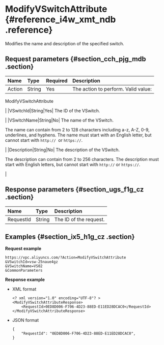 # ModifyVSwitchAttribute {#reference_i4w_xmt_ndb .reference}

Modifies the name and description of the specified switch.

## Request parameters {#section_cch_pjg_mdb .section}

|Name|Type|Required|Description|
|:---|:---|:-------|:----------|
|Action|String|Yes| The action to perform. Valid value:

 ModifyVSwitchAttribute

 |
|VSwitchId|String|Yes| The ID of the VSwitch.

 |
|VSwitchName|String|No| The name of the VSwitch.

 The name can contain from 2 to 128 characters including a-z, A-Z, 0-9, underlines, and hyphens. The name must start with an English letter, but cannot start with `http://`  or `https://`.

 |
|Description|String|No| The description of the VSwitch.

 The description can contain from 2 to 256 characters. The description must start with English letters, but cannot start with `http://` or `https://`.

 |

## Response parameters {#section_ugs_f1g_cz .section}

|Name|Type|Description|
|:---|:---|:----------|
|RequestId|String|The ID of the request.|

## Examples {#section_ix5_h1g_cz .section}

**Request example**

``` {#createVPCpub}
https://vpc.aliyuncs.com/?Action=ModifyVSwitchAttribute
&VSwitchId=vsw-25naue4gz
&VSwitchName=VS02
&CommonParameters
```

**Response example**

-   XML format

    ```
    <? xml version="1.0" encoding="UTF-8"? >
    <ModifyVSwitchAttributeResponse>
        <RequestId>0ED8D006-F706-4D23-88ED-E11ED28DCAC0</RequestId>
    </ModifyVSwitchAttributeResponse>
    ```

-   JSON format

    ```
    { 
        "RequestId": "0ED8D006-F706-4D23-88ED-E11ED28DCAC0", 
    }
    ```


